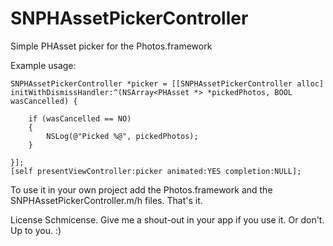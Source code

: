 # SNPHAssetPickerController
Simple PHAsset picker for the Photos.framework

Example usage:

	SNPHAssetPickerController *picker = [[SNPHAssetPickerController alloc] initWithDismissHandler:^(NSArray<PHAsset *> *pickedPhotos, BOOL wasCancelled) {
        
        if (wasCancelled == NO)
        {
            NSLog(@"Picked %@", pickedPhotos);
        }
        
    }];
    [self presentViewController:picker animated:YES completion:NULL];

To use it in your own project add the Photos.framework and the SNPHAssetPickerController.m/h files. That's it.

License Schmicense. Give me a shout-out in your app if you use it. Or don't. Up to you. :)
